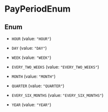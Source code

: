 

# PayPeriodEnum

## Enum


* `HOUR` (value: `"HOUR"`)

* `DAY` (value: `"DAY"`)

* `WEEK` (value: `"WEEK"`)

* `EVERY_TWO_WEEKS` (value: `"EVERY_TWO_WEEKS"`)

* `MONTH` (value: `"MONTH"`)

* `QUARTER` (value: `"QUARTER"`)

* `EVERY_SIX_MONTHS` (value: `"EVERY_SIX_MONTHS"`)

* `YEAR` (value: `"YEAR"`)



